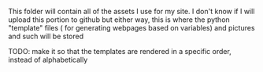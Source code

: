 This folder will contain all of the assets I use for my site. I don't know if I will upload this portion to github
but either way, this is where the python "template" files ( for generating webpages based on variables) and pictures and such will be stored



TODO: make it so that the templates are rendered in a specific order, instead of alphabetically 
